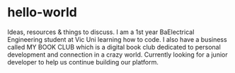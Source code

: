 # hello-world
Ideas, resources &amp; things to discuss.
I am a 1st year BaElectrical Engineering student at Vic Uni learning how to code. 
I also have a business called MY BOOK CLUB which is a digital book club dedicated to personal development and connection in a crazy world. 
Currently looking for a junior developer to help us continue building our platform. 
